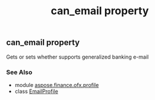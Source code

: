 ﻿---
title: can_email property
second_title: Aspose.Finance for Python via .NET API References
description: 
type: docs
weight: 30
url: /python-net/aspose.finance.ofx.profile/emailprofile/can_email/
is_root: false
---

## can_email property


Gets or sets whether supports generalized banking e-mail

### See Also
* module [aspose.finance.ofx.profile](../../)
* class [EmailProfile](/finance/python-net/aspose.finance.ofx.profile/emailprofile)
